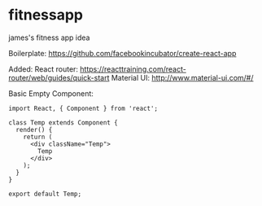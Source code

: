 # fitnessapp
james's fitness app idea

Boilerplate: https://github.com/facebookincubator/create-react-app

Added:
    React router: https://reacttraining.com/react-router/web/guides/quick-start
    Material UI: http://www.material-ui.com/#/

Basic Empty Component:
```
import React, { Component } from 'react';

class Temp extends Component {
  render() {
    return (
      <div className="Temp">
        Temp
      </div>
    );
  }
}

export default Temp;
```